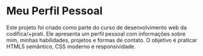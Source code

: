 
# Meu Perfil Pessoal

Este projeto foi criado como parte do curso de desenvolvimento web da codifica/+prati. Ele apresenta um perfil pessoal com informações sobre mim, minhas habilidades, projetos e formas de contato. O objetivo é praticar HTML5 semântico, CSS moderno e responsividade.
